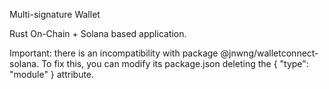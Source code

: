 Multi-signature Wallet

Rust On-Chain + Solana based application.

Important: there is an incompatibility with package @jnwng/walletconnect-solana. To fix this, you can modify its package.json deleting the { "type": "module" } attribute.